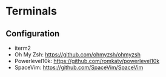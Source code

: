 # Terminals

## Configuration

- iterm2
- Oh My Zsh: https://github.com/ohmyzsh/ohmyzsh
- Powerlevel10k: https://github.com/romkatv/powerlevel10k
- SpaceVim: https://github.com/SpaceVim/SpaceVim
